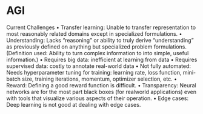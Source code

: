 # AGI
Current Challenges
• Transfer learning: Unable to transfer representation to most reasonably
related domains except in specialized formulations.
• Understanding: Lacks “reasoning” or ability to truly derive “understanding” as
previously defined on anything but specialized problem formulations.
(Definition used: Ability to turn complex information to into simple, useful
information.)
• Requires big data: inefficient at learning from data
• Requires supervised data: costly to annotate real-world data
• Not fully automated: Needs hyperparameter tuning for training: learning
rate, loss function, mini-batch size, training iterations, momentum,
optimizer selection, etc.
• Reward: Defining a good reward function is difficult.
• Transparency: Neural networks are for the most part black boxes (for realworld
applications) even with tools that visualize various aspects of their
operation.
• Edge cases: Deep learning is not good at dealing with edge cases.
